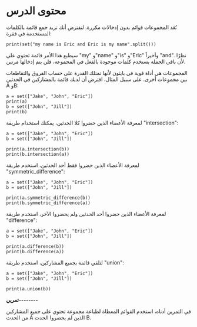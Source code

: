 # محتوى الدرس

تُعَد المجموعات قوائم بدون إدخالات مكررة. لنفترض أنك تريد جمع قائمة بالكلمات المستخدمة في فقرة:

    print(set("my name is Eric and Eric is my name".split()))

سيطبع هذا الأمر قائمة تحتوي على "my" و"name" و"is" و"Eric" وأخيراً "and". نظرًا لأن باقي الجملة يستخدم كلمات موجودة بالفعل في المجموعة، فلن يتم إدخالها مرتين.

المجموعات هي أداة قوية في بايثون لأنها تمتلك القدرة على حساب الفروق والتقاطعات بين مجموعات أخرى. على سبيل المثال، افترض أن لديك قائمة بالمشاركين في الحدثين A وB:

    a = set(["Jake", "John", "Eric"])
    print(a)
    b = set(["John", "Jill"])
    print(b)

لمعرفة الأعضاء الذين حضروا كلا الحدثين، يمكنك استخدام طريقة "intersection":

    a = set(["Jake", "John", "Eric"])
    b = set(["John", "Jill"])
    
    print(a.intersection(b))
    print(b.intersection(a))

لمعرفة الأعضاء الذين حضروا فقط أحد الحدثين، استخدم طريقة "symmetric_difference":

    a = set(["Jake", "John", "Eric"])
    b = set(["John", "Jill"])
    
    print(a.symmetric_difference(b))
    print(b.symmetric_difference(a))

لمعرفة الأعضاء الذين حضروا أحد الحدثين ولم يحضروا الآخر، استخدم طريقة "difference":

    a = set(["Jake", "John", "Eric"])
    b = set(["John", "Jill"])
    
    print(a.difference(b))
    print(b.difference(a))

لتلقي قائمة بجميع المشاركين، استخدم طريقة "union":

    a = set(["Jake", "John", "Eric"])
    b = set(["John", "Jill"])
    
    print(a.union(b))

**تمرين--------**

في التمرين أدناه، استخدم القوائم المعطاة لطباعة مجموعة تحتوي على جميع المشاركين من الحدث A الذين لم يحضروا الحدث B.